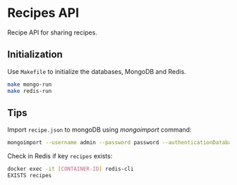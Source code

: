 # Recipes API

Recipe API for sharing recipes.

## Initialization

Use `Makefile` to initialize the databases, MongoDB and Redis.

```sh
make mongo-run
make redis-run
```

## Tips

Import `recipe.json` to mongoDB using _mongoimport_ command:

```sh
mongoimport --username admin --password password --authenticationDatabase admin --db demo --collection recipes --file recipes.json --jsonArray
```

Check in Redis if key `recipes` exists:

```sh
docker exec -it [CONTAINER-ID] redis-cli
EXISTS recipes
```



